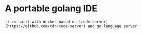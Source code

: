 # A portable golang IDE

    it is built with docker based on [code server](https://github.com/cdr/code-server) and go language server